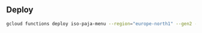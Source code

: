 ## Deploy

```sh
gcloud functions deploy iso-paja-menu --region="europe-north1" --gen2 --source="." --entry-point="iso-paja-menu"
```
